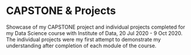 # CAPSTONE & Projects
Showcase of my CAPSTONE project and individual projects completed for my Data Science course with Institute of Data, 20 Jul 2020 - 9 Oct 2020.
The individual projects were my first attempt to demonstrate my understanding after completion of each module of the course. 
